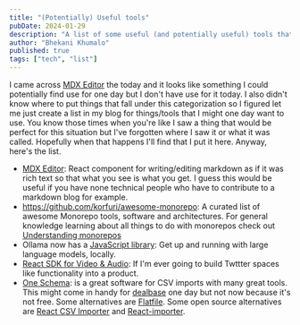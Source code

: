 ```yaml
---
title: "(Potentially) Useful tools"
pubDate: 2024-01-29
description: "A list of some useful (and potentially useful) tools that I use or might use in development projects"
author: "Bhekani Khumalo"
published: true
tags: ["tech", "list"]
---
```


I came across [MDX Editor](https://mdxeditor.dev/) the today and it looks like something I could potentially find use for one day but I don't have use for it today. I also didn't know where to put things that fall under this categorization so I figured let me just create a list in my blog for things/tools that I might one day want to use. You know those times when you're like I saw a thing that would be perfect for this situation but I've forgotten where I saw it or what it was called. Hopefully when that happens I'll find that I put it here. Anyway, here's the list. 

- [MDX Editor](https://mdxeditor.dev/): React component for writing/editing markdown as if it was rich text so that what you see is what you get. I guess this would be useful if you have none technical people who have to contribute to a markdown blog for example.
- https://github.com/korfuri/awesome-monorepo: A curated list of awesome Monorepo tools, software and architectures. For general knowledge learning about all things to do with monorepos check out [Understanding monorepos](https://monorepo.tools/#understanding-monorepos)
- Ollama now has a [JavaScript library](https://ollama.ai/blog/python-javascript-libraries?ck_subscriber_id=582592156): Get up and running with large language models, locally.
- [React SDK for Video & Audio](https://getstream.io/video/sdk/react/?utm_source=Bytes&utm_medium=promoted_newsletter&utm_content=developer&utm_campaign=newsletter_content_ad&ck_subscriber_id=582592156): If I'm ever going to build Twttter spaces like functionality into a product.
- [One Schema](https://www.oneschema.co/pricing?utm_medium=newsletter&utm_source=bytes.dev&utm_campaign=50104279): is a great software for CSV imports with many great tools. This might come in handy for [dealbase](https://dealbase.africa) one day but not now because it's not free. Some alternatives are [Flatfile](https://flatfile.com/). Some open source alternatives are [React CSV Importer](https://github.com/beamworks/react-csv-importer) and [React-importer](https://github.com/czhu12/react-importer). 
